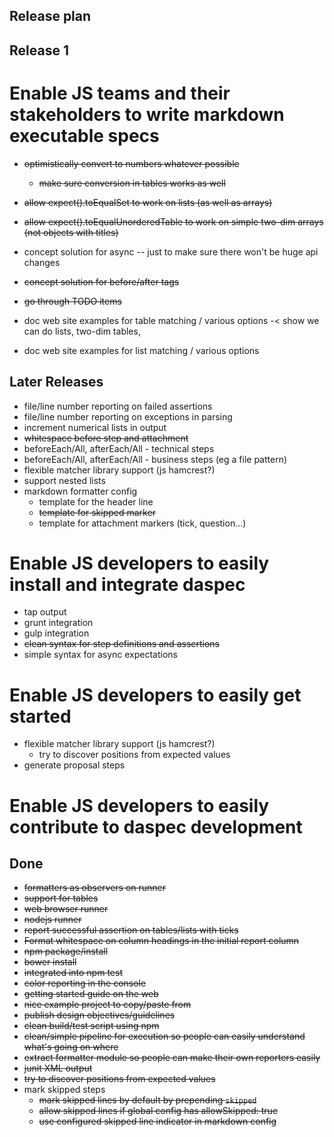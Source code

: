 Release plan
------------

Release 1
---------

# Enable JS teams and their stakeholders to write markdown executable specs


* ~~optimistically convert to numbers whatever possible~~
  - ~~make sure conversion in tables works as well~~
* ~~allow expect().toEqualSet to work on lists (as well as arrays)~~
* ~~allow expect().toEqualUnorderedTable to work on simple two-dim arrays (not objects with titles)~~

* concept solution for async -- just to make sure there won't be huge api changes
* ~~concept solution for before/after tags~~
* ~~go through TODO items~~
* doc web site examples for table matching / various options -< show we can do lists, two-dim tables,
* doc web site examples for list matching / various options

Later Releases
--------------

* file/line number reporting on failed assertions
* file/line number reporting on exceptions in parsing
* increment numerical lists in output
* ~~whitespace before step and attachment~~
* beforeEach/All, afterEach/All - technical steps
* beforeEach/All, afterEach/All - business steps (eg a file pattern)
* flexible matcher library support (js hamcrest?)
* support nested lists
* markdown formatter config
	- template for the header line
	- ~~template for skipped marker~~
	- template for attachment markers (tick, question...)

# Enable JS developers to easily install and integrate daspec

* tap output
* grunt integration
* gulp integration
* ~~clean syntax for ~~step definitions~~ and assertions~~
* simple syntax for async expectations

# Enable JS developers to easily get started

* flexible matcher library support (js hamcrest?)
  * try to discover positions from expected values
* generate proposal steps

# Enable JS developers to easily contribute to daspec development

Done
----

* ~~formatters as observers on runner~~
* ~~support for tables~~
* ~~web browser runner~~
* ~~nodejs runner~~
* ~~report successful assertion on tables/lists with ticks~~
* ~~Format whitespace on column headings in the initial report column~~
* ~~npm package/install~~
* ~~bower install~~
* ~~integrated into npm test~~
* ~~color reporting in the console~~
* ~~getting started guide on the web~~
* ~~nice example project to copy/paste from~~
* ~~publish design objectives/guidelines~~
* ~~clean build/test script using npm~~
* ~~clean/simple pipeline for execution so people can easily understand what's going on where~~
* ~~extract formatter module so people can make their own reporters easily~~
* ~~junit XML output~~
* ~~try to discover positions from expected values~~
* mark skipped steps
	- ~~mark skipped lines by default by prepending `skipped`~~
  - ~~allow skipped lines if global config has allowSkipped: true~~
  - ~~use configured skipped line indicator in markdown config~~
